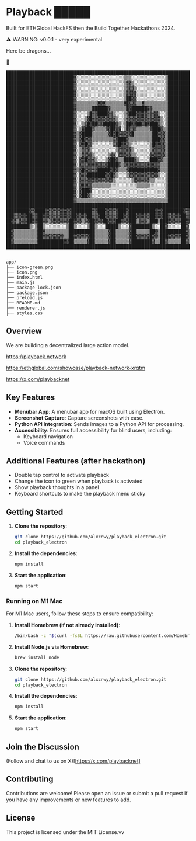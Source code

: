 # Playback █████

Built for ETHGlobal HackFS then the Build Together Hackathons 2024.


⚠️ WARNING: v0.0.1 - very experimental

Here be dragons... 

🐲


```
█████████████████████████████████████████████████████████████████████████████████████████████
██████████████████████████▓░░░░░░░░░░░░░░░░░░▒▒▒░░░░░░░░░░░░░▒███████████████████████████████
██████████████████████████▓░░░░░░░░░░░░░░░░░░▒▓▓▒░░░░░░░░░░░░▒███████████████████████████████
██████████████████████████▓░░░░░░░░░░░░░░░░░░▒▓▓▓▒░░░░░░░░░░░▒███████████████████████████████
██████████████████████████▓░░░░░░░░░░░░░░░░░░▒▓▓▓▓░░░░░░░░░░░▒███████████████████████████████
██████████████████████████▓░░░░░░░░░░░░░░░░░░▒██▓▓░░░░░░░░░░░▒███████████████████████████████
██████████████████████████▓▒▒▒▒▒▒▒▒▓▓▓▒▒▒▒▒▒▒▓█▓▓▓▒▒▓▒▒▒▒▒▒▒▒▒███████████████████████████████
██████████████████████████▓▒▒▒▒▒▒██████▓▒▒▒▒▒▒█▓██████▓▓▒▒▒▒▒▒███████████████████████████████
██████████████████████████▓░░░░▒█▓▓████▓▓▒░░░▒▓███▓▓▓▓▓▓▓▓▒░░▒███████████████████████████████
██████████████████████████▓░░░▒▓█▓▓▓▓▓▓▓▓▓▒░░▒▓▓▓▓▓▓▓▓▓▓▓▓▓▒░▒███████████████████████████████
██████████████████████████▓░░▒▓█▓██▓▓█████▓▒░▒██▓▓██▓█▓███▓▒░▒███████████████████████████████
██████████████████████████▓░▒▓███▓▒▒▒▒▓▓██▓▓░▒█▓▓▓▒▒▒▒▒▓███▓▒▒███████████████████████████████
██████████████████████████▓▒▓████▒▒▒▒▒▒▓█▓█▓▓▓▓▓█▒▒▒▒▒▒▒██▓▓▓▒███████████████████████████████
██████████████████████████▓▒▓█▓▓▓▒▒▒▒▒▒▒▒▓▓███▓▒▒▒▒▒▒▒▒▒███▓▓▒███████████████████████████████
██████████████████████████▓░▓▓█▓▓░░░░░░░░▓▓█▓▓▓▒░░░░░░░▒█▓▓▓▓▒███████████████████████████████
██████████████████████████▓░▒▓▓▓▒░░░░░░░░░▒▓▓▓▓▓▒░░░░░░▒▓▓▓▓▓▒███████████████████████████████
██████████████████████████▓░▒▓▓▓▓▒░░░░░▒▓▓░▓▓▓▓▓▒▒░░░░░▓▓▓▓▓▓▒███████████████████████████████
██████████████████████████▓░▓▓█▓▓▓▒░░░▒▓██▓▒▒████▓▒░░░░███▓▓▒▒███████████████████████████████
██████████████████████████▓░▓▓▓▓▓▓▓▓▓▓▓████▓▒▓▓▓▓▓▓▓▓▓▓▓▓▓▓▒▒▒███████████████████████████████
██████████████████████████▓▒▓█▓▓▓▓▓█████▓█▓▒▒▒▓███████████▓▒▒▒███████████████████████████████
██████████████████████████▓░▓▓▓███████▓▓█▓▒░░░▒▓▓▓▓▓▓▓▓▓▓▓▒░░▒███████████████████████████████
██████████████████████████▓░▓▓▓▓▓▓▓▓▓▓▓▓▓▒░░░░░░▒▓▓▓▓▓▓▒▒░░░░▒███████████████████████████████
██████████████████████████▓░▓▓▓▓▓▒▒▒▒▒▒▒░░░░░░░░░░▒▒▒▒▒░░░░░░▒███████████████████████████████
██████████████████████████▓░▓███▓░░░░░░░░░░░░░░░░░░░░░░░░░░░░▒███████████████████████████████
██████████████████████████▓░▓██▓▒░░░░░░░░░░░░░░░░░░░░░░░░░░░░▒███████████████████████████████
██████████████████████████▓▒▒▒▒▒▒▒▒▒▒▒▒▒▒▒▒▒▒▒▒▒▒▒▒▒▒▒▒▒▒▒▒▒▒▒███████████████████████████████
█████████████████████████████████████████████████████████████████████████████████████████████
█████████▓▓████▓▓▓▓▓▓▓▓▓▓████████▓▓███▓▓▓▓▓███▓██████████▓▓▓████████▓▓▓▓████████▓▓████▓▓▓▓███
███▓▓▓▓▓██▓▓██▓▓▓▓▓▓▓▓▓▓▓██▓▓▓▓██▓▓▓██▓▓▓▓▓██▓▓███▓▓▓▓▓██▓▓▓██▓▓▓▓▓██▓▓▓██▓▓▓▓▓█▓▓▓██▓▓▓▓▓██▓
██▓▓▒▓▓▓██▓▓██▓▓▒▓▓▓▓▓▓▓██▓▓▓▒▓▓██▓▓▓██▓▓▓██▓▓▓███▒▓▓▓▒███▒███▓▓▓▓▓██▓▓██▓▓▒▓▓▓██▓▓██▓▓▓▓███▒
█████████▒░▒██▒░░░░░░░░▒██▒░░░░▒██▒░░░█████▒░░░▓████████▒░░██▓░░░░░██▓░██▓░░░░░░░░▒██████▒░░░
██▓▒▒▒▒▒▒▒▒▒██▓▒▒▒▒▒▒▒▒▒██████████▒▒▒▒▒▓██▒▒▒▒▒▓██▒▒▒▒▒██▓▒██████████▓▒██▓▒▒▒▒▒██▒▒██▓▒▒▒▓█▓▒
██▓▒▒▒▒▒▒▒▒▒██▓▓▓▓▓▓▓▓▒▒██▓▓▓▓▓▓██▒▒▒▒▒▓██▒▒▒▒▒▓██▓▓▓▓▓█▓▓▒███▓▓▓▓▓██▓▒▓█▓▓▓▓▓▓█▓▒▒██▒▒▒▒▒▓█▓
██▓▒▒▒▒▒▒▒▒▒██████████▓▓██▒▒▒▒▒▓██▒▒▒▒▒▓██▒▒▒▒▒▓████████▓▒▒██▓▒▒▒▒▒██▓▒▒▓███████▒▒▒██▓▒▒▒▒▓██
█████████████████████████████████████████████████████████████████████████████████████████████


```

```
app/
├── icon-green.png
├── icon.png
├── index.html
├── main.js
├── package-lock.json
├── package.json
├── preload.js
├── README.md
├── renderer.js
├── styles.css
```

## Overview

We are building a decentralized large action model. 

https://playback.network

https://ethglobal.com/showcase/playback-network-xrqtm

https://x.com/playbacknet

## Key Features

- **Menubar App**: A menubar app for macOS built using Electron.
- **Screenshot Capture**: Capture screenshots with ease.
- **Python API Integration**: Sends images to a Python API for processing.
- **Accessibility**: Ensures full accessibility for blind users, including:
  - Keyboard navigation
  - Voice commands

## Additional Features (after hackathon)

- Double tap control to activate playback
- Change the icon to green when playback is activated
- Show playback thoughts in a panel
- Keyboard shortcuts to make the playback menu sticky

## Getting Started

1. **Clone the repository**:
    ```bash
    git clone https://github.com/alxcnwy/playback_electron.git
    cd playback_electron
    ```

2. **Install the dependencies**:
    ```bash
    npm install
    ```

3. **Start the application**:
    ```bash
    npm start
    ```

### Running on M1 Mac
For M1 Mac users, follow these steps to ensure compatibility:

1. **Install Homebrew (if not already installed)**:
    ```bash
    /bin/bash -c "$(curl -fsSL https://raw.githubusercontent.com/Homebrew/install/HEAD/install.sh)"
    ```

2. **Install Node.js via Homebrew**:
    ```bash
    brew install node
    ```

3. **Clone the repository**:
    ```bash
    git clone https://github.com/alxcnwy/playback_electron.git
    cd playback_electron
    ```

4. **Install the dependencies**:
    ```bash
    npm install
    ```

5. **Start the application**:
    ```bash
    npm start
    ```

## Join the Discussion

(Follow and chat to us on X)[https://x.com/playbacknet]

## Contributing

Contributions are welcome! Please open an issue or submit a pull request if you have any improvements or new features to add.

## License

This project is licensed under the MIT License.vv